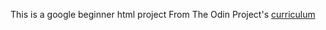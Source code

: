 This is a google beginner html project
From The Odin Project's [curriculum](http://www.theodinproject.com/courses/web-development-101/lessons/html-css)